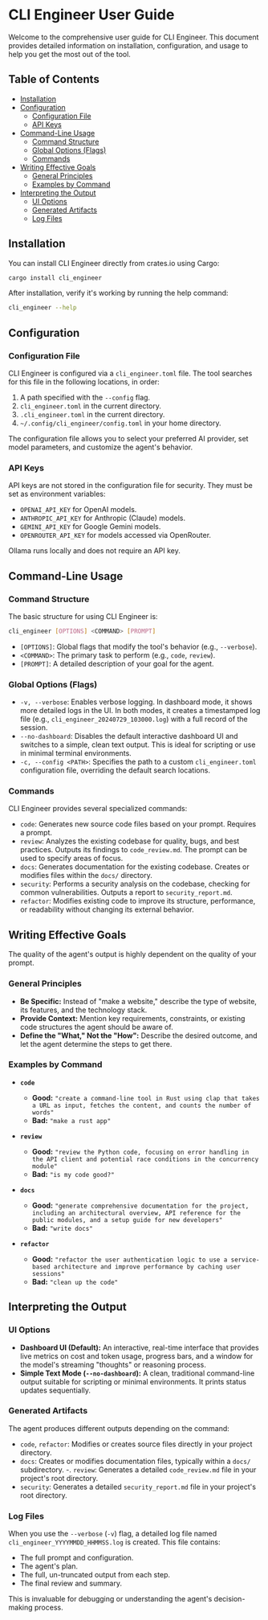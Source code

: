 # CLI Engineer User Guide

Welcome to the comprehensive user guide for CLI Engineer. This document provides detailed information on installation, configuration, and usage to help you get the most out of the tool.

## Table of Contents
- [Installation](#installation)
- [Configuration](#configuration)
  - [Configuration File](#configuration-file)
  - [API Keys](#api-keys)
- [Command-Line Usage](#command-line-usage)
  - [Command Structure](#command-structure)
  - [Global Options (Flags)](#global-options-flags)
  - [Commands](#commands)
- [Writing Effective Goals](#writing-effective-goals)
  - [General Principles](#general-principles)
  - [Examples by Command](#examples-by-command)
- [Interpreting the Output](#interpreting-the-output)
  - [UI Options](#ui-options)
  - [Generated Artifacts](#generated-artifacts)
  - [Log Files](#log-files)

## Installation

You can install CLI Engineer directly from crates.io using Cargo:

```bash
cargo install cli_engineer
```

After installation, verify it's working by running the help command:

```bash
cli_engineer --help
```

## Configuration

### Configuration File

CLI Engineer is configured via a `cli_engineer.toml` file. The tool searches for this file in the following locations, in order:

1.  A path specified with the `--config` flag.
2.  `cli_engineer.toml` in the current directory.
3.  `.cli_engineer.toml` in the current directory.
4.  `~/.config/cli_engineer/config.toml` in your home directory.

The configuration file allows you to select your preferred AI provider, set model parameters, and customize the agent's behavior.

### API Keys

API keys are not stored in the configuration file for security. They must be set as environment variables:

-   `OPENAI_API_KEY` for OpenAI models.
-   `ANTHROPIC_API_KEY` for Anthropic (Claude) models.
-   `GEMINI_API_KEY` for Google Gemini models.
-   `OPENROUTER_API_KEY` for models accessed via OpenRouter.

Ollama runs locally and does not require an API key.

## Command-Line Usage

### Command Structure

The basic structure for using CLI Engineer is:

```bash
cli_engineer [OPTIONS] <COMMAND> [PROMPT]
```

-   `[OPTIONS]`: Global flags that modify the tool's behavior (e.g., `--verbose`).
-   `<COMMAND>`: The primary task to perform (e.g., `code`, `review`).
-   `[PROMPT]`: A detailed description of your goal for the agent.

### Global Options (Flags)

-   `-v, --verbose`: Enables verbose logging. In dashboard mode, it shows more detailed logs in the UI. In both modes, it creates a timestamped log file (e.g., `cli_engineer_20240729_103000.log`) with a full record of the session.
-   `--no-dashboard`: Disables the default interactive dashboard UI and switches to a simple, clean text output. This is ideal for scripting or use in minimal terminal environments.
-   `-c, --config <PATH>`: Specifies the path to a custom `cli_engineer.toml` configuration file, overriding the default search locations.

### Commands

CLI Engineer provides several specialized commands:

-   `code`: Generates new source code files based on your prompt. Requires a prompt.
-   `review`: Analyzes the existing codebase for quality, bugs, and best practices. Outputs its findings to `code_review.md`. The prompt can be used to specify areas of focus.
-   `docs`: Generates documentation for the existing codebase. Creates or modifies files within the `docs/` directory.
-   `security`: Performs a security analysis on the codebase, checking for common vulnerabilities. Outputs a report to `security_report.md`.
-   `refactor`: Modifies existing code to improve its structure, performance, or readability without changing its external behavior.

## Writing Effective Goals

The quality of the agent's output is highly dependent on the quality of your prompt.

### General Principles

-   **Be Specific:** Instead of "make a website," describe the type of website, its features, and the technology stack.
-   **Provide Context:** Mention key requirements, constraints, or existing code structures the agent should be aware of.
-   **Define the "What," Not the "How":** Describe the desired outcome, and let the agent determine the steps to get there.

### Examples by Command

-   **`code`**
    -   **Good:** `"create a command-line tool in Rust using clap that takes a URL as input, fetches the content, and counts the number of words"`
    -   **Bad:** `"make a rust app"`

-   **`review`**
    -   **Good:** `"review the Python code, focusing on error handling in the API client and potential race conditions in the concurrency module"`
    -   **Bad:** `"is my code good?"`

-   **`docs`**
    -   **Good:** `"generate comprehensive documentation for the project, including an architectural overview, API reference for the public modules, and a setup guide for new developers"`
    -   **Bad:** `"write docs"`

-   **`refactor`**
    -   **Good:** `"refactor the user authentication logic to use a service-based architecture and improve performance by caching user sessions"`
    -   **Bad:** `"clean up the code"`

## Interpreting the Output

### UI Options

-   **Dashboard UI (Default):** An interactive, real-time interface that provides live metrics on cost and token usage, progress bars, and a window for the model's streaming "thoughts" or reasoning process.
-   **Simple Text Mode (`--no-dashboard`):** A clean, traditional command-line output suitable for scripting or minimal environments. It prints status updates sequentially.

### Generated Artifacts

The agent produces different outputs depending on the command:

-   `code`, `refactor`: Modifies or creates source files directly in your project directory.
-   `docs`: Creates or modifies documentation files, typically within a `docs/` subdirectory.
-.  `review`: Generates a detailed `code_review.md` file in your project's root directory.
-   `security`: Generates a detailed `security_report.md` file in your project's root directory.

### Log Files

When you use the `--verbose` (`-v`) flag, a detailed log file named `cli_engineer_YYYYMMDD_HHMMSS.log` is created. This file contains:
-   The full prompt and configuration.
-   The agent's plan.
-   The full, un-truncated output from each step.
-   The final review and summary.

This is invaluable for debugging or understanding the agent's decision-making process.